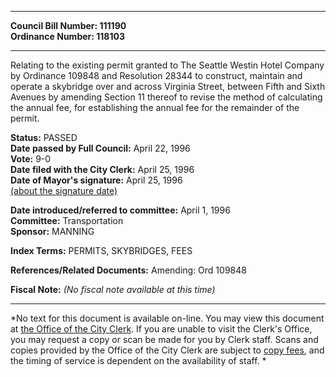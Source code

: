 * * * * *  
  
**Council Bill Number: [](#h0)[](#h2)111190**   
**Ordinance Number: 118103**  
  
* * * * *  
  
Relating to the existing permit granted to The Seattle Westin Hotel Company by Ordinance 109848 and Resolution 28344 to construct, maintain and operate a skybridge over and across Virginia Street, between Fifth and Sixth Avenues by amending Section 11 thereof to revise the method of calculating the annual fee, for establishing the annual fee for the remainder of the permit.  
  
**Status:** PASSED   
**Date passed by Full Council:** April 22, 1996   
**Vote:** 9-0   
**Date filed with the City Clerk:** April 25, 1996   
**Date of Mayor's signature:** April 25, 1996   
[(about the signature date)](/~public/approvaldate.htm)   
  
  
**Date introduced/referred to committee:** April 1, 1996   
**Committee:** Transportation   
**Sponsor:** MANNING   
  
**Index Terms:** PERMITS, SKYBRIDGES, FEES  
  
**References/Related Documents:** Amending: Ord 109848  
  
**Fiscal Note:** *(No fiscal note available at this time)*  
  
* * * * *  
  
*No text for this document is available on-line. You may view this document at [the Office of the City Clerk](http://www.seattle.gov/leg/clerk/contactUs.htm). If you are unable to visit the Clerk's Office, you may request a copy or scan be made for you by Clerk staff. Scans and copies provided by the Office of the City Clerk are subject to [copy fees](http://clerk.seattle.gov/~public/clerkfees.htm), and the timing of service is dependent on the availability of staff. *  
  
  
